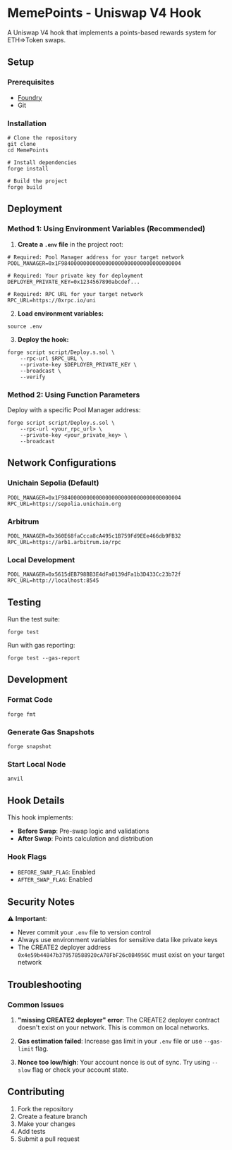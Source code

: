 # MemePoints - Uniswap V4 Hook

A Uniswap V4 hook that implements a points-based rewards system for ETH=>Token swaps.

## Setup

### Prerequisites

- [Foundry](https://book.getfoundry.sh/getting-started/installation)
- Git

### Installation

```shell
# Clone the repository
git clone
cd MemePoints

# Install dependencies
forge install

# Build the project
forge build
```

## Deployment

### Method 1: Using Environment Variables (Recommended)

1. **Create a `.env` file** in the project root:

```env
# Required: Pool Manager address for your target network
POOL_MANAGER=0x1F98400000000000000000000000000000000004

# Required: Your private key for deployment
DEPLOYER_PRIVATE_KEY=0x1234567890abcdef...

# Required: RPC URL for your target network
RPC_URL=https://0xrpc.io/uni
```

2. **Load environment variables:**

```shell
source .env
```

3. **Deploy the hook:**

```shell
forge script script/Deploy.s.sol \
    --rpc-url $RPC_URL \
    --private-key $DEPLOYER_PRIVATE_KEY \
    --broadcast \
    --verify
```

### Method 2: Using Function Parameters

Deploy with a specific Pool Manager address:

```shell
forge script script/Deploy.s.sol \
    --rpc-url <your_rpc_url> \
    --private-key <your_private_key> \
    --broadcast
```

## Network Configurations

### Unichain Sepolia (Default)

```env
POOL_MANAGER=0x1F98400000000000000000000000000000000004
RPC_URL=https://sepolia.unichain.org
```

### Arbitrum

```env
POOL_MANAGER=0x360E68faCcca8cA495c1B759Fd9EEe466db9FB32
RPC_URL=https://arb1.arbitrum.io/rpc
```

### Local Development

```env
POOL_MANAGER=0x5615dEB798BB3E4dFa0139dFa1b3D433Cc23b72f
RPC_URL=http://localhost:8545
```

## Testing

Run the test suite:

```shell
forge test
```

Run with gas reporting:

```shell
forge test --gas-report
```

## Development

### Format Code

```shell
forge fmt
```

### Generate Gas Snapshots

```shell
forge snapshot
```

### Start Local Node

```shell
anvil
```

## Hook Details

This hook implements:

- **Before Swap**: Pre-swap logic and validations
- **After Swap**: Points calculation and distribution

### Hook Flags

- `BEFORE_SWAP_FLAG`: Enabled
- `AFTER_SWAP_FLAG`: Enabled

## Security Notes

⚠️ **Important**:

- Never commit your `.env` file to version control
- Always use environment variables for sensitive data like private keys
- The CREATE2 deployer address `0x4e59b44847b379578588920cA78FbF26c0B4956C` must exist on your target network

## Troubleshooting

### Common Issues

1. **"missing CREATE2 deployer" error**: The CREATE2 deployer contract doesn't exist on your network. This is common on local networks.

2. **Gas estimation failed**: Increase gas limit in your `.env` file or use `--gas-limit` flag.

3. **Nonce too low/high**: Your account nonce is out of sync. Try using `--slow` flag or check your account state.

## Contributing

1. Fork the repository
2. Create a feature branch
3. Make your changes
4. Add tests
5. Submit a pull request
